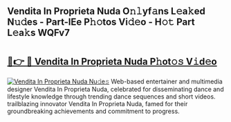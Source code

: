 ## Vendita In Proprieta Nuda O𝚗𝚕yf𝚊ns L𝚎a𝚔ed N𝚞𝚍es - Part-lEe P𝚑𝚘tos Vi𝚍𝚎o - H𝚘𝚝 Part L𝚎a𝚔s WQFv7

# <h2><a href="http://kfcz6l.oniu.top/?m=Vendita+In+Proprieta+Nuda">🔗👉 🔴 Vendita In Proprieta Nuda P𝚑ot𝚘𝚜 V𝚒d𝚎o</a></h2>

[![Vendita In Proprieta Nuda Nu𝚍e𝚜](https://i.imgur.com/0qMVB7G.gif)](http://kfcz6l.oniu.top/?m=Vendita+In+Proprieta+Nuda)
Web-based entertainer and multimedia designer Vendita In Proprieta Nuda, celebrated for disseminating dance and lifestyle knowledge through trending dance sequences and short videos. trailblazing innovator Vendita In Proprieta Nuda, famed for their groundbreaking achievements and commitment to progress.  
